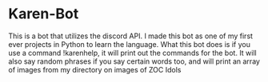 # Karen-Bot

This is a bot that utilizes the discord API. I made this bot as one of my first ever projects in Python to learn the language. 
What this bot does is if you use a command !karenhelp, it will print out the commands for the bot.
It will also say random phrases if you say certain words too, and will print an array of images from my directory on images of ZOC Idols

